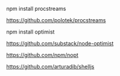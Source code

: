 npm install procstreams

https://github.com/polotek/procstreams

npm install optimist

https://github.com/substack/node-optimist

https://github.com/npm/nopt

https://github.com/arturadib/shelljs
